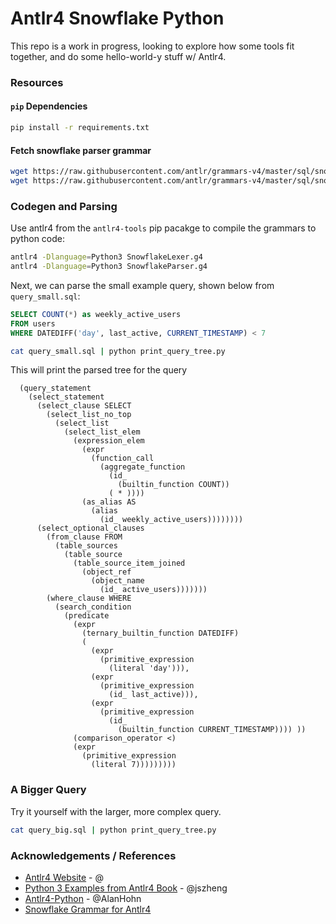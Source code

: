 # Antlr4 Snowflake Python

This repo is a work in progress, looking to explore how some tools fit together,
and do some hello-world-y stuff w/ Antlr4.


### Resources

#### `pip` Dependencies

```bash
pip install -r requirements.txt
```

#### Fetch snowflake parser grammar

```bash
wget https://raw.githubusercontent.com/antlr/grammars-v4/master/sql/snowflake/SnowflakeLexer.g4
wget https://raw.githubusercontent.com/antlr/grammars-v4/master/sql/snowflake/SnowflakeParser.g4
```


### Codegen and Parsing

Use antlr4 from the `antlr4-tools` pip pacakge to compile the grammars to python code:

```bash
antlr4 -Dlanguage=Python3 SnowflakeLexer.g4 
antlr4 -Dlanguage=Python3 SnowflakeParser.g4
```

Next, we can parse the small example query, shown below from `query_small.sql`:

```sql
SELECT COUNT(*) as weekly_active_users
FROM users
WHERE DATEDIFF('day', last_active, CURRENT_TIMESTAMP) < 7
```

```bash
cat query_small.sql | python print_query_tree.py
```

This will print the parsed tree for the query

```
  (query_statement
    (select_statement
      (select_clause SELECT
        (select_list_no_top
          (select_list
            (select_list_elem
              (expression_elem
                (expr
                  (function_call
                    (aggregate_function
                      (id_
                        (builtin_function COUNT))
                      ( * ))))
                (as_alias AS
                  (alias
                    (id_ weekly_active_users))))))))
      (select_optional_clauses
        (from_clause FROM
          (table_sources
            (table_source
              (table_source_item_joined
                (object_ref
                  (object_name
                    (id_ active_users)))))))
        (where_clause WHERE
          (search_condition
            (predicate
              (expr
                (ternary_builtin_function DATEDIFF)
                (
                  (expr
                    (primitive_expression
                      (literal 'day'))),
                  (expr
                    (primitive_expression
                      (id_ last_active))),
                  (expr
                    (primitive_expression
                      (id_
                        (builtin_function CURRENT_TIMESTAMP)))) ))
              (comparison_operator <)
              (expr
                (primitive_expression
                  (literal 7)))))))))
```

### A Bigger Query

Try it yourself with the larger, more complex query.

```bash
cat query_big.sql | python print_query_tree.py
```


### Acknowledgements / References

- [Antlr4 Website](https://www.antlr.org/) - @ 
- [Python 3 Examples from Antlr4 Book](https://github.com/jszheng/py3antlr4book) - @jszheng
- [Antlr4-Python](https://github.com/AlanHohn/antlr4-python#getting-started) - @AlanHohn
- [Snowflake Grammar for Antlr4](https://github.com/antlr/grammars-v4/tree/master/sql/snowflake)
